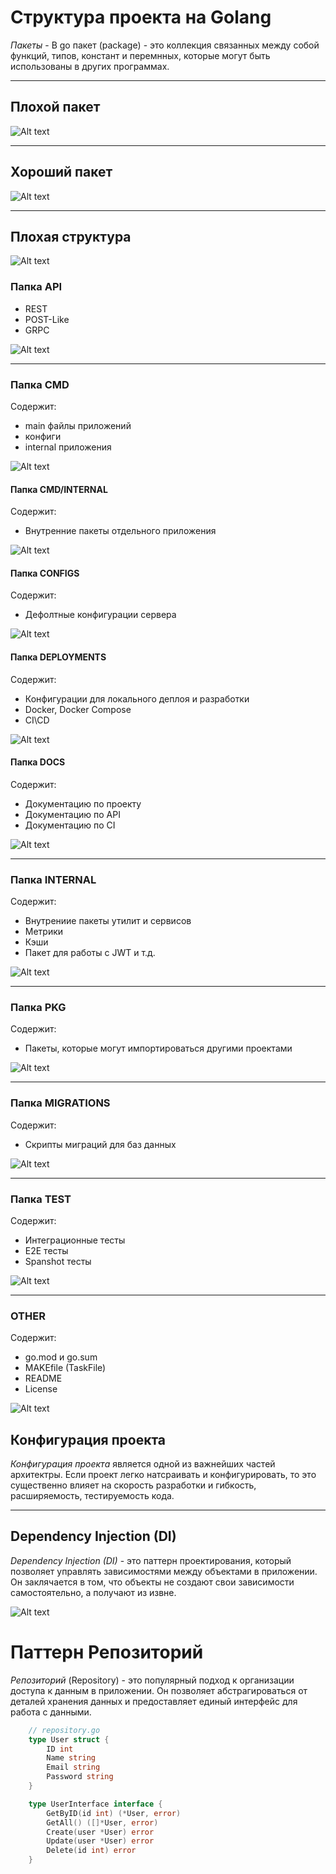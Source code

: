 # Структура проекта на Golang

*Пакеты* - В go пакет (package) - это коллекция связанных между собой функций, типов, констант и перемнных, которые могут быть использованы в других программах.

---

## Плохой пакет
![Alt text](assets/bad_pkg.png)

---

## Хороший пакет
![Alt text](assets/good_pkg.png)

---

## Плохая структура
![Alt text](assets/bad_structure.png)

### Папка API
- REST
- POST-Like
- GRPC

![Alt text](assets/api.png)

---

### Папка CMD
Содержит: 
- main файлы приложений 
- конфиги
- internal приложения

![Alt text](assets/cmd.png)

#### Папка CMD/INTERNAL
Содержит:
- Внутренние пакеты отдельного приложения

![Alt text](assets/internal.png)

#### Папка CONFIGS
Содержит: 
- Дефолтные конфигурации сервера

![Alt text](assets/config.png)

#### Папка DEPLOYMENTS
Содержит: 
- Конфигурации для локального деплоя и разработки
- Docker, Docker Compose
- CI\CD

![Alt text](assets/DEPLOYMENTS.png)

#### Папка DOCS
Содержит: 
- Документацию по проекту
- Документацию по API
- Документацию по CI

![Alt text](assets/DOCS.png)

---

### Папка INTERNAL
Содержит:
- Внутрениие пакеты утилит и сервисов
- Метрики
- Кэши
- Пакет для работы с JWT и т.д.

![Alt text](assets/INTERNAL1.png)

---

### Папка PKG
Содержит:
- Пакеты, которые могут импортироваться другими проектами

![Alt text](assets/pkg.png)

---

### Папка MIGRATIONS
Содержит:
- Скрипты миграций для баз данных

![Alt text](assets/MIGRATIONS.png)

---

### Папка TEST
Содержит:
- Интеграционные тесты
- E2E тесты
- Spanshot тесты

![Alt text](assets/TEST.png)

---

### OTHER
Содержит:
- go.mod и go.sum
- MAKEfile (TaskFile)
- README
- License

![Alt text](assets/OTHER.png)


## Конфигурация проекта
_Конфигурация_ _проекта_ является одной из важнейших частей архитектры. Если проект легко натсраивать и конфигурировать, то это существенно влияет на скорость разработки и гибкость, расширяемость, тестируемость кода.

---

## Dependency Injection (DI)
_Dependency Injection (DI)_ - это паттерн проектирования, который позволяет управлять зависимостями между объектами в приложении. Он заклячается в том, что объекты не создают свои зависимости самостоятельно, а получают из извне.

![Alt text](assets/plain.png)


# Паттерн Репозиторий
_Репозиторий_ (Repository) - это популярный подход к организации доступа к данным в приложении. Он позволяет абстрагироваться от деталей хранения данных и предоставляет единый интерфейс для работа с данными.

```go
    // repository.go
    type User struct {
        ID int
        Name string
        Email string
        Password string
    }

    type UserInterface interface {
        GetByID(id int) (*User, error)
        GetAll() ([]*User, error)
        Create(user *User) error
        Update(user *User) error
        Delete(id int) error
    }
```